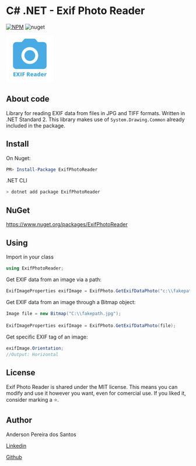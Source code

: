# C# .NET - Exif Photo Reader

[![NPM](https://img.shields.io/npm/l/react)](https://github.com/andersonpereiradossantos/asp-net-mvc-example-generation-excel-spreadsheets-with-epplus/blob/main/LICENSE) ![nuget](https://img.shields.io/nuget/v/ExifPhotoReader)

![Logo EXIF Photo Reader](https://raw.githubusercontent.com/andersonpereiradossantos/dotnet-exif-photo-reader/main/Assets/exif-photo-reader-logo.png)

## About code

Library for reading EXIF data from files in JPG and TIFF formats. Written in .NET Standard 2. This library makes use of `System.Drawing.Common` already included in the package.


## Install

On Nuget:
```powershell
PM> Install-Package ExifPhotoReader
```

.NET CLI
```powershell
> dotnet add package ExifPhotoReader
```

## NuGet
https://www.nuget.org/packages/ExifPhotoReader


## Using

Import in your class

``` c#
using ExifPhotoReader;
```
Get EXIF data from an image via a path:
``` c#
ExifImageProperties exifImage = ExifPhoto.GetExifDataPhoto("c:\\fakepath.jpg");
```
Get EXIF data from an image through a Bitmap object:
``` c#
Image file = new Bitmap("C:\\fakepath.jpg");
            
ExifImageProperties exifImage = ExifPhoto.GetExifDataPhoto(file);
```
Get specific EXIF tag of an image:
``` c#
exifImage.Orientation;
//Output: Horizontal
```


## License

Exif Photo Reader is shared under the MIT license. This means you can modify and use it however you want, even for comercial use. If you liked it, consider marking a ⭐️.

## Author

Anderson Pereira dos Santos

[Linkedin](https://www.linkedin.com/in/andersonpereirasantos)

[Github](https://github.com/andersonpereiradossantos)

